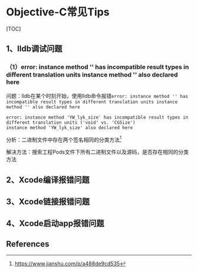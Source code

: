 # Objective-C常见Tips

[TOC]

## 1、lldb调试问题

### （1）error: instance method '' has incompatible result types in different translation units instance method '' also declared here



问题：lldb在某个时刻开始，使用lldb命令报错`error: instance method '' has incompatible result types in different translation units instance method '' also declared here`

```
error: instance method 'YW_lyk_size' has incompatible result types in different translation units ('void' vs. 'CGSize')
instance method 'YW_lyk_size' also declared here
```



分析：二进制文件中存在两个签名相同的分类方法[^1]



解决方法：搜索工程Pods文件下所有二进制文件以及源码，是否存在相同的分类方法





## 2、Xcode编译报错问题



## 3、Xcode链接报错问题



## 4、Xcode启动app报错问题





## References

[^1]: https://www.jianshu.com/p/a488de9cd535

